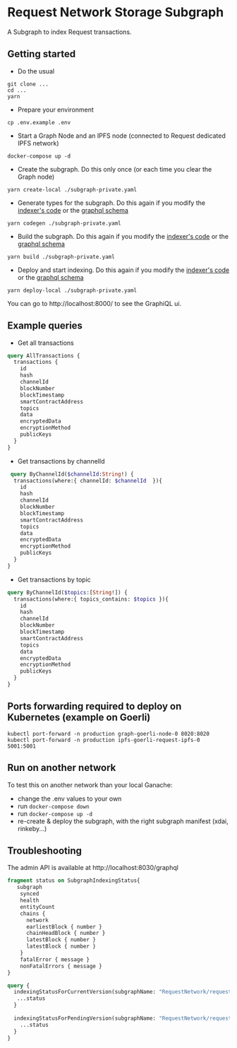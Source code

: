 # Request Network Storage Subgraph

A Subgraph to index Request transactions.


## Getting started

- Do the usual
```
git clone ...
cd ...
yarn
```
- Prepare your environment
```
cp .env.example .env
```

- Start a Graph Node and an IPFS node (connected to Request dedicated IPFS network)

```
docker-compose up -d
```

- Create the subgraph. Do this only once (or each time you clear the Graph node)
```
yarn create-local ./subgraph-private.yaml
```

- Generate types for the subgraph. Do this again if you modify the [indexer's code](./src/mapping.ts) or the [graphql schema](./schema.graphql)
```
yarn codegen ./subgraph-private.yaml
```

- Build the subgraph. Do this again if you modify the [indexer's code](./src/mapping.ts) or the [graphql schema](./schema.graphql)
```
yarn build ./subgraph-private.yaml
```

- Deploy and start indexing. Do this again if you modify the [indexer's code](./src/mapping.ts) or the [graphql schema](./schema.graphql)
```
yarn deploy-local ./subgraph-private.yaml
```


You can go to http://localhost:8000/ to see the GraphiQL ui.

## Example queries

- Get all transactions

```graphql
query AllTransactions {
  transactions {
    id
    hash
    channelId
    blockNumber
    blockTimestamp
    smartContractAddress
    topics
    data
    encryptedData
    encryptionMethod	
    publicKeys    
  }
}
```

- Get transactions by channelId
```graphql
 query ByChannelId($channelId:String!) {
  transactions(where:{ channelId: $channelId  }){
    id
    hash
    channelId
    blockNumber
    blockTimestamp
    smartContractAddress
    topics
    data
    encryptedData
    encryptionMethod	
    publicKeys    
  }
}
```

- Get transactions by topic
```graphql
query ByChannelId($topics:[String!]) {
  transactions(where:{ topics_contains: $topics }){
    id
    hash
    channelId
    blockNumber
    blockTimestamp
    smartContractAddress
    topics
    data
    encryptedData
    encryptionMethod	
    publicKeys    
  }
}
```

## Ports forwarding required to deploy on Kubernetes (example on Goerli)
```
kubectl port-forward -n production graph-goerli-node-0 8020:8020
kubectl port-forward -n production ipfs-goerli-request-ipfs-0 5001:5001
```

## Run on another network
To test this on another network than your local Ganache:
- change the .env values to your own
- run `docker-compose down`
- run `docker-compose up -d`
- re-create & deploy the subgraph, with the right subgraph manifest (xdai, rinkeby...)


## Troubleshooting
The admin API is available at http://localhost:8030/graphql

```graphql
fragment status on SubgraphIndexingStatus{
   subgraph
    synced
    health
    entityCount
    chains {
      network
      earliestBlock { number }
      chainHeadBlock { number }
      latestBlock { number }
      latestBlock { number }
    }
    fatalError { message }
    nonFatalErrors { message }
}

query {
  indexingStatusForCurrentVersion(subgraphName: "RequestNetwork/request-storage") {
   ...status
  }
  
  indexingStatusForPendingVersion(subgraphName: "RequestNetwork/request-storage") {
    ...status
  }
}

```
